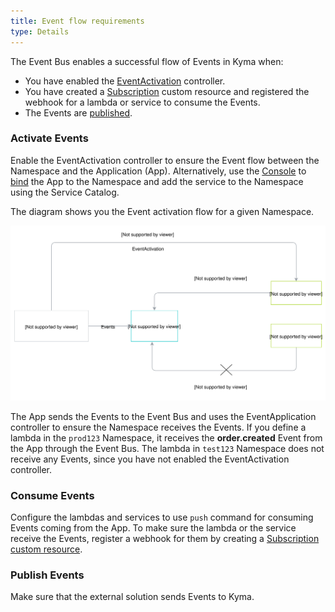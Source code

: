 ```yaml
---
title: Event flow requirements
type: Details
---
```


The Event Bus enables a successful flow of Events in Kyma when:

- You have enabled the [EventActivation](docs/components/event-bus#concepts) controller.
- You have created a [Subscription](/docs/components/event-bus#custom-resource-subscription) custom resource and registered the webhook for a lambda or service to consume the Events.
- The Events are [published](#details-event-flow-requirements-event-publishing).


### Activate Events

Enable the EventActivation controller to ensure the Event flow between the Namespace and the Application (App). 
Alternatively, use the [Console](/docs/components/console#overview-overview) to [bind](/docs/components/application-connector#getting-started-bind-an-application-to-a-namespace) the App to the Namespace and add the service to the Namespace using the Service Catalog.

The diagram shows you the Event activation flow for a given Namespace.

![EventActivation.png](./assets/event-activation.svg)

The App sends the Events to the Event Bus and uses the EventApplication controller to ensure the Namespace receives the Events.  If you define a lambda in the `prod123` Namespace, it receives the **order.created** Event from the App through the Event Bus. The lambda in `test123` Namespace does not receive any Events, since you have not enabled the EventActivation controller.


### Consume Events

Configure the lambdas and services to use `push` command for consuming Events coming from the App. To make sure the lambda or the service receive the Events, register a webhook for them by creating a [Subscription custom resource](/docs/components/event-bus#custom-resource-subscription). 

### Publish Events

Make sure that the external solution sends Events to Kyma.
